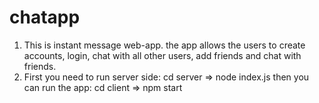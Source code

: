 # chatapp
1. This is instant message web-app. the app allows the users to create accounts, login, chat with all other users, add friends and chat with friends.
2. First you need to run server side: cd server => node index.js 
   then you can run the app: cd client => npm start
